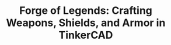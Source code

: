 ---
title: 'Forge of Legends: Crafting Weapons, Shields, and Armor in TinkerCAD'  
description: >  
  In this Jam, you'll be creating an awesome sword (or other item) in TinkerCAD. You will learn valuable skills around not only how to 3D model the sword example but also generally the ways designers think of their objects. Building something tangible while learning important concepts - two birds with one stone!
contributor: 'thesuperRL'  
thumbnail: 'https://cloud-m57rakuny-hack-club-bot.vercel.app/0image.png'
timeEstimate: '70 Min'  
difficulty: 'Beginner-Intermediate' 
keywords: '3D, Sword, CAD, 3D Design, Model, TinkerCAD, 3D Printing'  
language: 'CAD'
presentation: "" 
presentationPlay: "" 
presentationPDF: "" 
notes: "" 
poster: ""
video: "" 
slug: '3d-armory'
contributorSlackID: "U05E2FK240N"
---